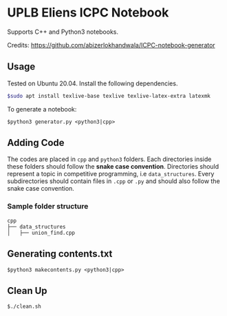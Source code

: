 # UPLB Eliens ICPC Notebook
Supports C++ and Python3 notebooks.

Credits: https://github.com/abizerlokhandwala/ICPC-notebook-generator

## Usage
Tested on Ubuntu 20.04. Install the following dependencies.
```bash
$sudo apt install texlive-base texlive texlive-latex-extra latexmk
```

To generate a notebook:

```
$python3 generator.py <python3|cpp>
```

## Adding Code
The codes are placed in `cpp` and `python3` folders. Each directories inside these folders should follow the **snake case convention**. Directories should represent a topic in competitive programming, i.e `data_structures`. Every subdirectories should contain files in `.cpp` or `.py` and should also follow the snake case convention.

### Sample folder structure
```
cpp
├── data_structures
│   ├── union_find.cpp
```

## Generating contents.txt
```
$python3 makecontents.py <python3|cpp>
```

##  Clean Up
```
$./clean.sh
```
